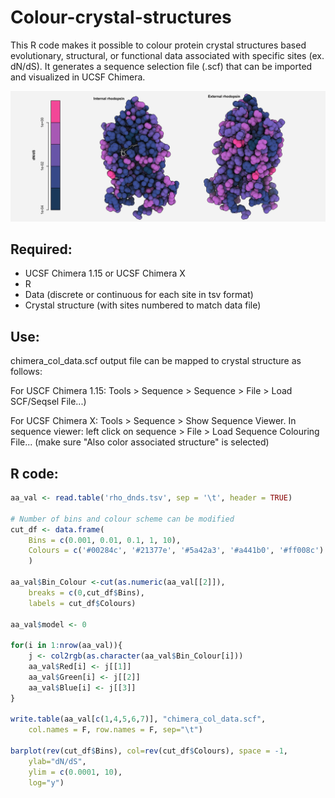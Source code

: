 # Colour-crystal-structures

This R code makes it possible to colour protein crystal structures based evolutionary, structural, or functional data associated with specific sites (ex. dN/dS). It generates a sequence selection file (.scf) that can be imported and visualized in UCSF Chimera.

![Rhodopsin interior vs exterior dN/dS](https://github.com/alexvannynatten/Colour-crystal-structures/blob/b9f60c5636dec16aa6edfd5ea5cce685b61c1b02/rhodopsin_dnds_col.png)

## Required:

- UCSF Chimera 1.15 or UCSF Chimera X
- R
- Data (discrete or continuous for each site in tsv format)
- Crystal structure (with sites numbered to match data file)

## Use:

chimera_col_data.scf output file can be mapped to crystal structure as follows: 

For USCF Chimera 1.15: Tools > Sequence > Sequence > File > Load SCF/Seqsel File...)

For UCSF Chimera X: Tools > Sequence > Show Sequence Viewer. In sequence viewer: left click on sequence > File > Load Sequence Colouring File... (make sure "Also color associated structure" is selected)

## R code:

```r
aa_val <- read.table('rho_dnds.tsv', sep = '\t', header = TRUE)

# Number of bins and colour scheme can be modified
cut_df <- data.frame(
	Bins = c(0.001, 0.01, 0.1, 1, 10),
	Colours = c('#00284c', '#21377e', '#5a42a3', '#a441b0', '#ff008c')
	)

aa_val$Bin_Colour <-cut(as.numeric(aa_val[[2]]), 
	breaks = c(0,cut_df$Bins),
	labels = cut_df$Colours)

aa_val$model <- 0

for(i in 1:nrow(aa_val)){
	j <- col2rgb(as.character(aa_val$Bin_Colour[i]))
	aa_val$Red[i] <- j[[1]]
	aa_val$Green[i] <- j[[2]]
	aa_val$Blue[i] <- j[[3]]
}

write.table(aa_val[c(1,4,5,6,7)], "chimera_col_data.scf", 
	col.names = F, row.names = F, sep="\t")

barplot(rev(cut_df$Bins), col=rev(cut_df$Colours), space = -1, 
	ylab="dN/dS", 
	ylim = c(0.0001, 10), 
	log="y")
